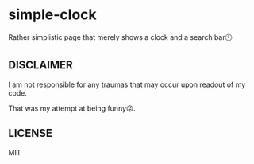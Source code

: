 # simple-clock
Rather simplistic page that merely shows a clock and a search bar🕙

## DISCLAIMER
I am not responsible for any traumas that may occur upon readout of my code.

That was my attempt at being funny😜.

## LICENSE
MIT
